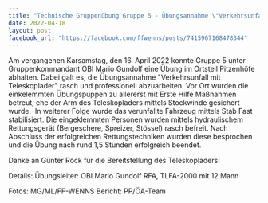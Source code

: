 ```yaml
---
title: "Technische Gruppenübung Gruppe 5 - Übungsannahme \"Verkehrsunfall mit Teleskoplader, Personen eingeklemmt\""
date: 2022-04-18
layout: post
facebook_url: "https://facebook.com/ffwenns/posts/7415967168478344"
---
```


Am vergangenen Karsamstag, den 16. April 2022 konnte Gruppe 5 unter Gruppenkommandant OBI Mario Gundolf eine Übung im Ortsteil Pitzenhöfe abhalten. Dabei galt es, die Übungsannahme "Verkehrsunfall mit Teleskoplader" rasch und professionell abzuarbeiten. Vor Ort wurden die einkelemmten Übungspuppen zu allererst mit Erste Hilfe Maßnahmen betreut, ehe der Arm des Teleskopladers mittels Stockwinde gesichert wurde. ️ In weiterer Folge wurde das verunfallte Fahrzeug mittels Stab Fast stabilisiert. Die eingeklemmten Personen wurden mittels hydraulischem Rettungsgerät (Bergeschere, Spreizer, Stössel) rasch befreit. Nach Abschluss der erfolgreichen Rettungstechniken wurden diese besprochen und die Übung nach rund 1,5 Stunden erfolgreich beendet. 

Danke an Günter Röck für die Bereitstellung des Teleskopladers!

Details:
Übungsleiter: OBI Mario Gundolf
RFA, TLFA-2000 mit 12 Mann

 

Fotos: MG/ML/FF-WENNS
Bericht: PP/ÖA-Team